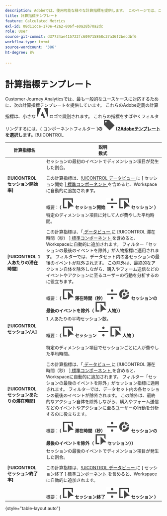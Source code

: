 ```yaml
---
description: Adobeでは、使用可能な様々な計算指標を提供します。 このページでは、これらの指標とその使用目的を一覧表示します。
title: 計算指標テンプレート
feature: Calculated Metrics
exl-id: 08d11cce-170e-42a2-806f-e0a28b70a2dc
role: User
source-git-commit: d37734ae415722fc609715868c37a36f2becdbf6
workflow-type: tm+mt
source-wordcount: '386'
ht-degree: 8%

---
```


# 計算指標テンプレート

Customer Journey Analyticsでは、最も一般的なユースケースに対応するために、次の計算指標テンプレートを提供しています。 これらのAdobe定義の計算指標は、小さな ![AdobeLogoSmall](/help/assets/icons/AdobeLogoSmall.svg) ロゴで識別されます。 これらの指標をすばやくフィルタリングするには、{ コンポーネントフィルター ]**の ![ ラベル ](/help/assets/icons/Label.svg) {2[Adobeテンプレート ](/help/components/overview.md#filter) を選択します。**[!UICONTROL 

| 計算指標名 | 説明 <br/> 数式 |
|---------|----------|
| **[!UICONTROL セッション開始率]** | セッションの最初のイベントでディメンション項目が発生した割合。<p>この計算指標は、[!UICONTROL  データビュー ](/help/data-views/create-dataview.md) に [ セッション開始 ][ 標準コンポーネント ](/help/data-views/component-reference.md) を含めると、Workspaceに自動的に追加されます。</p>概要：**（** ![ イベント ](/help/assets/icons/Event.svg) **セッション開始** ![ 除算 ](/help/assets/icons/Divide.svg) ![ イベント ](/help/assets/icons/Event.svg) **セッション** **）** |
| **[!UICONTROL 1 人あたりの滞在時間]** | 特定のディメンション項目に対して人が費やした平均時間。<p>この計算指標は、「[ データビュー ](/help/data-views/create-dataview.md) に [!UICONTROL  滞在時間（秒） ][ 標準コンポーネント ](/help/data-views/component-reference.md) を含めると、Workspaceに自動的に追加されます。 フィルター「セッションの最後のイベントを除外」が人物指標に適用されます。 フィルターでは、データセット内の各セッションの最後のイベントが除外されます。 この除外は、最終的なアクション自体を除外しながら、購入やフォーム送信などのイベントやアクションに至るユーザーの行動を分析するのに役立ちます。</p>概要：**（** ![ イベント ](/help/assets/icons/Event.svg) **滞在時間（秒）** ![ 除算 ](/help/assets/icons/Divide.svg) ![ セグメント化 ](/help/assets/icons/Segmentation.svg) **セッションの最後のイベントを除外（** ![ イベント ](/help/assets/icons/Event.svg) **人物））** |
| **[!UICONTROL セッション/人]** | 1 人あたりの平均セッション数。<p>概要：**（** ![ イベント ](/help/assets/icons/Event.svg) **セッション** ![ 除算 ](/help/assets/icons/Divide.svg) ![ イベント ](/help/assets/icons/Event.svg) **人物** **）** |
| **[!UICONTROL セッションあたりの滞在時間]** | 特定のディメンション項目でセッションごとに人が費やした平均時間。<p>この計算指標は、「[ データビュー ](/help/data-views/create-dataview.md) に [!UICONTROL  滞在時間（秒） ][ 標準コンポーネント ](/help/data-views/component-reference.md) を含めると、Workspaceに自動的に追加されます。 フィルター「セッションの最後のイベントを除外」がセッション指標に適用されます。 フィルターでは、データセット内の各セッションの最後のイベントが除外されます。 この除外は、最終的なアクション自体を除外しながら、購入やフォーム送信などのイベントやアクションに至るユーザーの行動を分析するのに役立ちます。</p>概要：**（** ![ イベント ](/help/assets/icons/Event.svg) **滞在時間（秒）** ![ 除算 ](/help/assets/icons/Divide.svg) ![ セグメント化 ](/help/assets/icons/Segmentation.svg) **セッションの最後のイベントを除外（** ![ イベント ](/help/assets/icons/Event.svg) **セッション））** |
| **[!UICONTROL セッション終了率]** | セッションの最後のイベントでディメンション項目が発生した割合。 <p>この計算指標は、[!UICONTROL  データビュー ](/help/data-views/create-dataview.md) に [ セッション終了 ][ 標準コンポーネント ](/help/data-views/component-reference.md) を含めると、Workspaceに自動的に追加されます。</p>概要：**（** ![ イベント ](/help/assets/icons/Event.svg) **セッション終了** ![ 除算 ](/help/assets/icons/Divide.svg) ![ イベント ](/help/assets/icons/Event.svg) **セッション** **）** |

{style="table-layout:auto"}
